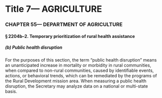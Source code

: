 
# Title 7— AGRICULTURE
### CHAPTER 55— DEPARTMENT OF AGRICULTURE
#### § 2204b–2. Temporary prioritization of rural health assistance
##### (b) Public health disruption

For the purposes of this section, the term “public health disruption” means an unanticipated increase in mortality or morbidity in rural communities, when compared to non-rural communities, caused by identifiable events, actions, or behavioral trends, which can be remediated by the programs of the Rural Development mission area. When measuring a public health disruption, the Secretary may analyze data on a national or multi-state basis.
